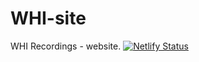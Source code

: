 # WHI-site
WHI Recordings - website.
[![Netlify Status](https://api.netlify.com/api/v1/badges/fb3965aa-d6e9-49aa-99e1-25df2fbf7ef4/deploy-status)](https://app.netlify.com/sites/whirecordings/deploys)
